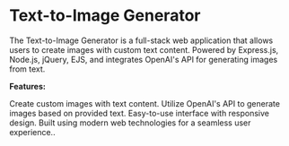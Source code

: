 # Text-to-Image Generator

The Text-to-Image Generator is a full-stack web application that allows users to create images with custom text content. Powered by Express.js, Node.js, jQuery, EJS, and integrates OpenAI's API for generating images from text.

**Features:**

Create custom images with text content.
Utilize OpenAI's API to generate images based on provided text.
Easy-to-use interface with responsive design.
Built using modern web technologies for a seamless user experience..

